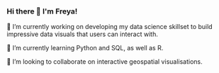 ### Hi there 👋 I'm Freya!

🔭 I’m currently working on developing my data science skillset to build impressive data visuals that users can interact with.

🌱 I’m currently learning Python and SQL, as well as R.

👯 I’m looking to collaborate on interactive geospatial visualisations.
